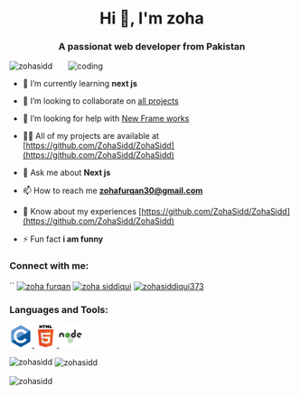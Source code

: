 <h1 align="center">Hi 👋, I'm zoha</h1>
<h3 align="center">A passionat web developer from Pakistan</h3>
<img align="right" alt="coding" width="400" src="https://images-wixmp-ed30a86b8c4ca887773594c2.wixmp.com/f/7151b11e-2fcc-4b3f-86fa-2ccf2e67512a/dggaoc8-ad05a10a-cf70-4f17-87af-2ffeeeaf6ba7.gif?token=eyJ0eXAiOiJKV1QiLCJhbGciOiJIUzI1NiJ9.eyJzdWIiOiJ1cm46YXBwOjdlMGQxODg5ODIyNjQzNzNhNWYwZDQxNWVhMGQyNmUwIiwiaXNzIjoidXJuOmFwcDo3ZTBkMTg4OTgyMjY0MzczYTVmMGQ0MTVlYTBkMjZlMCIsIm9iaiI6W1t7InBhdGgiOiJcL2ZcLzcxNTFiMTFlLTJmY2MtNGIzZi04NmZhLTJjY2YyZTY3NTEyYVwvZGdnYW9jOC1hZDA1YTEwYS1jZjcwLTRmMTctODdhZi0yZmZlZWVhZjZiYTcuZ2lmIn1dXSwiYXVkIjpbInVybjpzZXJ2aWNlOmZpbGUuZG93bmxvYWQiXX0.0qdcjKthfl33339x5-JMMtYbJ2QFzSj14F-ZFlyWwGE">

<p align="left"> <img src="https://komarev.com/ghpvc/?username=zohasidd&label=Profile%20views&color=0e75b6&style=flat" alt="zohasidd" /> </p>

- 🌱 I’m currently learning **next js**

- 👯 I’m looking to collaborate on [all projects](https://github.com/ZohaSidd/ZohaSidd)

- 🤝 I’m looking for help with [New Frame works](https://github.com/ZohaSidd/ZohaSidd)

- 👨‍💻 All of my projects are available at [https://github.com/ZohaSidd/ZohaSidd](https://github.com/ZohaSidd/ZohaSidd)

- 💬 Ask me about **Next js**

- 📫 How to reach me **zohafurqan30@gmail.com**

- 📄 Know about my experiences [https://github.com/ZohaSidd/ZohaSidd](https://github.com/ZohaSidd/ZohaSidd)

- ⚡ Fun fact **i am funny**

<h3 align="left">Connect with me:</h3>
<p align="left">``
<a href="https://linkedin.com/in/zoha furqan" target="blank"><img align="center" src="https://raw.githubusercontent.com/rahuldkjain/github-profile-readme-generator/master/src/images/icons/Social/linked-in-alt.svg" alt="zoha furqan" height="30" width="40" /></a>
<a href="https://fb.com/zoha siddiqui" target="blank"><img align="center" src="https://raw.githubusercontent.com/rahuldkjain/github-profile-readme-generator/master/src/images/icons/Social/facebook.svg" alt="zoha siddiqui" height="30" width="40" /></a>
<a href="https://instagram.com/zohasiddiqui373" target="blank"><img align="center" src="https://raw.githubusercontent.com/rahuldkjain/github-profile-readme-generator/master/src/images/icons/Social/instagram.svg" alt="zohasiddiqui373" height="30" width="40" /></a>
</p>

<h3 align="left">Languages and Tools:</h3>
<p align="left"> <a href="https://www.cprogramming.com/" target="_blank" rel="noreferrer"> <img src="https://raw.githubusercontent.com/devicons/devicon/master/icons/c/c-original.svg" alt="c" width="40" height="40"/> </a> <a href="https://www.w3.org/html/" target="_blank" rel="noreferrer"> <img src="https://raw.githubusercontent.com/devicons/devicon/master/icons/html5/html5-original-wordmark.svg" alt="html5" width="40" height="40"/> </a> <a href="https://nodejs.org" target="_blank" rel="noreferrer"> <img src="https://raw.githubusercontent.com/devicons/devicon/master/icons/nodejs/nodejs-original-wordmark.svg" alt="nodejs" width="40" height="40"/> </a> </p>

<p><img align="left" src="https://github-readme-stats.vercel.app/api/top-langs?username=zohasidd&show_icons=true&locale=en&layout=compact" alt="zohasidd" /></p>

<p>&nbsp;<img align="center" src="https://github-readme-stats.vercel.app/api?username=zohasidd&show_icons=true&locale=en" alt="zohasidd" /></p>

<p><img align="center" src="https://github-readme-streak-stats.herokuapp.com/?user=zohasidd&" alt="zohasidd" /></p>
 

